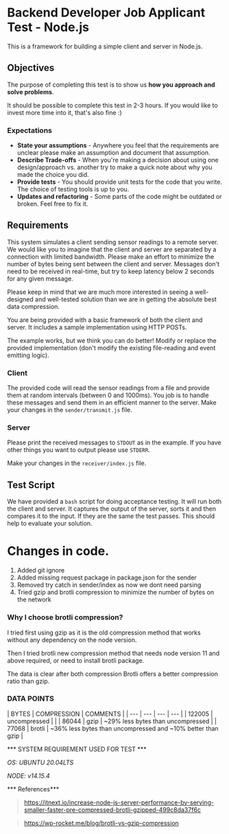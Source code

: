 # Backend Developer Job Applicant Test - Node.js

This is a framework for building a simple client and server in Node.js.  

## Objectives

The purpose of completing this test is to show us **how you approach and solve problems**.

It should be possible to complete this test in 2-3 hours.
If you would like to invest more time into it, that's also fine :)

### Expectations

- **State your assumptions** - Anywhere you feel that the requirements are unclear please make
an assumption and document that assumption.
- **Describe Trade-offs** - When you're making a decision about using one design/approach vs. another
try to make a quick note about why you made the choice you did.
- **Provide tests** - You should provide unit tests for the code that you write. The choice of
testing tools is up to you.
- **Updates and refactoring** - Some parts of the code might be outdated or broken. Feel free to fix it.

## Requirements

This system simulates a client sending sensor readings to a remote server.
We would like you to imagine that the client and server are separated by a connection with limited bandwidth.
Please make an effort to minimize the number of bytes being sent between the client and server.
Messages don't need to be received in real-time, but try to keep latency below 2 seconds for any given message.

Please keep in mind that we are much more interested in seeing a well-designed and well-tested
solution than we are in getting the absolute best data compression.  

You are being provided with a basic framework of both the client and server.
It includes a sample implementation using HTTP POSTs.

The example works, but we think you can do better!
Modify or replace the provided implementation (don't modify the existing file-reading and event emitting logic).

### Client

The provided code will read the sensor readings from a file and provide them at random intervals
(between 0 and 1000ms). You job is to handle these messages and send them in an efficient manner
to the server. Make your changes in the `sender/transmit.js` file.

### Server

Please print the received messages to `STDOUT` as in the example.
If you have other things you want to output please use `STDERR`.

Make your changes in the `receiver/index.js` file.

## Test Script

We have provided a `bash` script for doing acceptance testing. It will run both the client and
server. It captures the output of the server, sorts it and then compares it to the input. If they
are the same the test passes. This should help to evaluate your solution.





# Changes in code.

1. Added git ignore
2. Added missing request package in package.json for the sender
3. Removed try catch in sender/index as now we dont need parsing
4. Tried gzip and brotli compression to minimize the number of bytes on the network

### Why I choose brotli compression?

I tried first using gzip as it is the old compression method that works without any dependency on the node version.

Then I tried brotli new compression method that needs node version 11 and above required, or need to install brotli package.

The data is clear after both compression Brotli offers a better compression ratio than gzip.



### DATA POINTS

| BYTES | COMPRESSION | COMMENTS |
| --- | --- | --- | --- |
| 122005 | uncompressed |  | 
| 86044 | gzip | ~29% less bytes than uncompressed | 
| 77068 | brotli | ~36% less bytes than uncompressed and ~10% better than gzip | 



*** SYSTEM REQUIREMENT USED FOR TEST ***

*OS: UBUNTU 20.04LTS*

*NODE: v14.15.4*


*** References***

>https://itnext.io/increase-node-js-server-performance-by-serving-smaller-faster-pre-compressed-brotli-gzipped-499c8da37f6c

>https://wp-rocket.me/blog/brotli-vs-gzip-compression